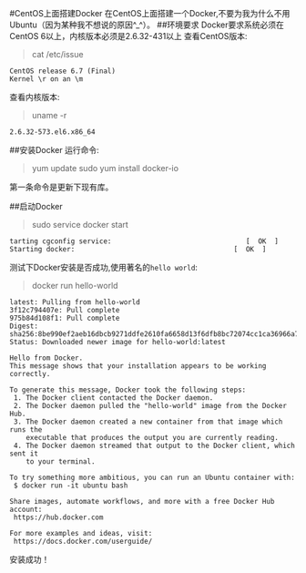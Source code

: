 #CentOS上面搭建Docker
在CentOS上面搭建一个Docker,不要为我为什么不用Ubuntu（因为某种我不想说的原因^_^）。
##环境要求
Docker要求系统必须在CentOS 6以上，内核版本必须是2.6.32-431以上
查看CentOS版本:
>cat /etc/issue
```
CentOS release 6.7 (Final)
Kernel \r on an \m
```
查看内核版本:
>uname -r
```
2.6.32-573.el6.x86_64
```
##安装Docker
运行命令:
>yum update
>sudo yum install docker-io

第一条命令是更新下现有库。

##启动Docker
>sudo service docker start

```
tarting cgconfig service:                                 [  OK  ]
Starting docker:	                                   [  OK  ]
```
测试下Docker安装是否成功,使用著名的`hello world`:
>docker run hello-world

```
latest: Pulling from hello-world
3f12c794407e: Pull complete
975b84d108f1: Pull complete
Digest: sha256:8be990ef2aeb16dbcb9271ddfe2610fa6658d13f6dfb8bc72074cc1ca36966a7
Status: Downloaded newer image for hello-world:latest

Hello from Docker.
This message shows that your installation appears to be working correctly.

To generate this message, Docker took the following steps:
 1. The Docker client contacted the Docker daemon.
 2. The Docker daemon pulled the "hello-world" image from the Docker Hub.
 3. The Docker daemon created a new container from that image which runs the
    executable that produces the output you are currently reading.
 4. The Docker daemon streamed that output to the Docker client, which sent it
    to your terminal.

To try something more ambitious, you can run an Ubuntu container with:
 $ docker run -it ubuntu bash

Share images, automate workflows, and more with a free Docker Hub account:
 https://hub.docker.com

For more examples and ideas, visit:
 https://docs.docker.com/userguide/
```
安装成功！



